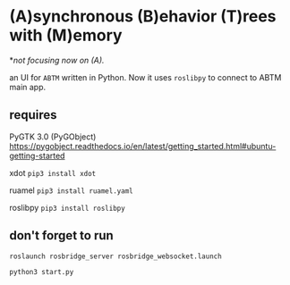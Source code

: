 # (A)synchronous (B)ehavior (T)rees with (M)emory
*_not focusing now on (A)._

an UI for `ABTM` written in Python. Now it uses `roslibpy` to connect to ABTM main app.

## requires
PyGTK 3.0 (PyGObject) https://pygobject.readthedocs.io/en/latest/getting_started.html#ubuntu-getting-started

xdot `pip3 install xdot`

ruamel `pip3 install ruamel.yaml`

roslibpy `pip3 install roslibpy`

## don't forget to run 
`roslaunch rosbridge_server rosbridge_websocket.launch`

`python3 start.py`
